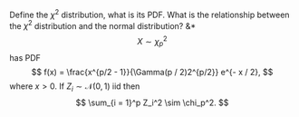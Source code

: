 Define the $\chi^2$ distribution, what is its PDF. What is the relationship between the $\chi^2$ distribution and the normal distribution?
&*
$$
X \sim \chi_p^2
$$
has PDF
$$
f(x) = \frac{x^{p/2 - 1}}{\Gamma(p / 2)2^{p/2}} e^{- x  / 2},
$$
where $x > 0$. If $Z_i \sim \mathcal{N}(0, 1)$ iid then
$$
\sum_{i = 1}^p Z_i^2 \sim \chi_p^2.
$$
<!--SR:!2023-05-08,1,130-->